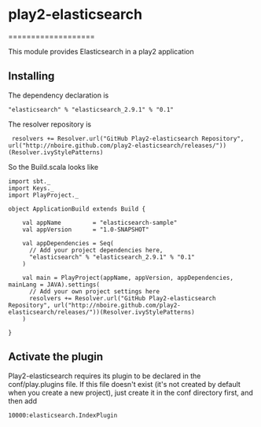 # play2-elasticsearch
===================

This module provides Elasticsearch in a play2 application 

## Installing

The dependency declaration is

```
"elasticsearch" % "elasticsearch_2.9.1" % "0.1"
```
The resolver repository is 

```
 resolvers += Resolver.url("GitHub Play2-elasticsearch Repository", url("http://nboire.github.com/play2-elasticsearch/releases/"))(Resolver.ivyStylePatterns)
```

So the Build.scala looks like 
```
import sbt._
import Keys._
import PlayProject._

object ApplicationBuild extends Build {

    val appName         = "elasticsearch-sample"
    val appVersion      = "1.0-SNAPSHOT"

    val appDependencies = Seq(
      // Add your project dependencies here,
      "elasticsearch" % "elasticsearch_2.9.1" % "0.1"
    )

    val main = PlayProject(appName, appVersion, appDependencies, mainLang = JAVA).settings(
      // Add your own project settings here      
      resolvers += Resolver.url("GitHub Play2-elasticsearch Repository", url("http://nboire.github.com/play2-elasticsearch/releases/"))(Resolver.ivyStylePatterns)
    )

}
```


## Activate the plugin

Play2-elasticsearch requires its plugin to be declared in the conf/play.plugins file.  If this file doesn't exist (it's not created by default when you create a new project),
just create it in the conf directory first, and then add

```
10000:elasticsearch.IndexPlugin
```
